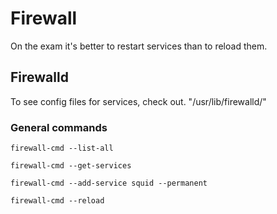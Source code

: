 # Firewall

On the exam it's better to restart services than to reload them.

## Firewalld

To see config files for services, check out.
"/usr/lib/firewalld/"

### General commands

``firewall-cmd --list-all``

``firewall-cmd --get-services``

``firewall-cmd --add-service squid --permanent``

``firewall-cmd --reload``
